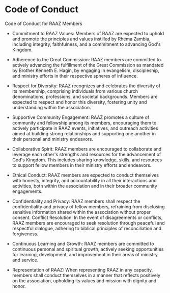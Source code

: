# Code of Conduct

Code of Conduct for RAAZ Members

- Commitment to RAAZ Values: Members of RAAZ are expected to uphold and promote the principles and values instilled by Rhema Zambia, including integrity, faithfulness, and a commitment to advancing God's Kingdom.

- Adherence to the Great Commission: RAAZ members are committed to actively advancing the fulfillment of the Great Commission as mandated by Brother Kenneth E. Hagin, by engaging in evangelism, discipleship, and ministry efforts in their respective spheres of influence.

- Respect for Diversity: RAAZ recognizes and celebrates the diversity of its membership, comprising individuals from various church denominations, professions, and societal backgrounds. Members are expected to respect and honor this diversity, fostering unity and understanding within the association.

- Supportive Community Engagement: RAAZ promotes a culture of community and fellowship among its members, encouraging them to actively participate in RAAZ events, initiatives, and outreach activities aimed at building strong relationships and supporting one another in their personal and ministry endeavors.

- Collaborative Spirit: RAAZ members are encouraged to collaborate and leverage each other's strengths and resources for the advancement of God's Kingdom. This includes sharing knowledge, skills, and resources to support fellow members in their ministry efforts and endeavors.

- Ethical Conduct: RAAZ members are expected to conduct themselves with honesty, integrity, and accountability in all their interactions and activities, both within the association and in their broader community engagements.

- Confidentiality and Privacy: RAAZ members shall respect the confidentiality and privacy of fellow members, refraining from disclosing sensitive information shared within the association without proper consent.
Conflict Resolution: In the event of disagreements or conflicts, RAAZ members are encouraged to seek resolution through peaceful and respectful dialogue, adhering to biblical principles of reconciliation and forgiveness.

- Continuous Learning and Growth: RAAZ members are committed to continuous personal and spiritual growth, actively seeking opportunities for learning, development, and improvement in their areas of ministry and service.

- Representation of RAAZ: When representing RAAZ in any capacity, members shall conduct themselves in a manner that reflects positively on the association, upholding its values and mission with dignity and honor.



